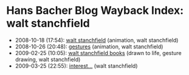 # Hans Bacher Blog Wayback Index: walt stanchfield

* 2008-10-18 (17:54): [walt stanchfield](https://web.archive.org/web/https://one1more2time3.wordpress.com/2008/10/18/walt-stanchfield/) (animation, walt stanchfield)
* 2008-10-26 (20:48): [gestures](https://web.archive.org/web/https://one1more2time3.wordpress.com/2008/10/26/gestures/) (animation, walt stanchfield)
* 2009-02-25 (10:05): [walt stanchfield books](https://web.archive.org/web/https://one1more2time3.wordpress.com/2009/02/25/walt-stanchfield-books/) (drawn to life, gesture drawing, walt stanchfield)
* 2009-03-25 (22:55): [interest…](https://web.archive.org/web/https://one1more2time3.wordpress.com/2009/03/25/interest/) (walt stanchfield)